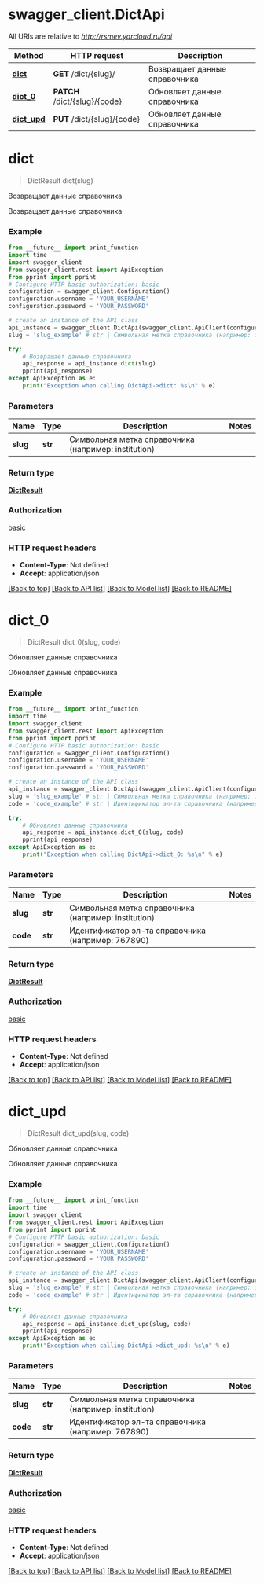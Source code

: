 # swagger_client.DictApi

All URIs are relative to *http://rsmev.yarcloud.ru/api*

Method | HTTP request | Description
------------- | ------------- | -------------
[**dict**](DictApi.md#dict) | **GET** /dict/{slug}/ | Возвращает данные справочника
[**dict_0**](DictApi.md#dict_0) | **PATCH** /dict/{slug}/{code} | Обновляет данные справочника
[**dict_upd**](DictApi.md#dict_upd) | **PUT** /dict/{slug}/{code} | Обновляет данные справочника

# **dict**
> DictResult dict(slug)

Возвращает данные справочника

Возвращает данные справочника

### Example
```python
from __future__ import print_function
import time
import swagger_client
from swagger_client.rest import ApiException
from pprint import pprint
# Configure HTTP basic authorization: basic
configuration = swagger_client.Configuration()
configuration.username = 'YOUR_USERNAME'
configuration.password = 'YOUR_PASSWORD'

# create an instance of the API class
api_instance = swagger_client.DictApi(swagger_client.ApiClient(configuration))
slug = 'slug_example' # str | Символьная метка справочника (например: institution)

try:
    # Возвращает данные справочника
    api_response = api_instance.dict(slug)
    pprint(api_response)
except ApiException as e:
    print("Exception when calling DictApi->dict: %s\n" % e)
```

### Parameters

Name | Type | Description  | Notes
------------- | ------------- | ------------- | -------------
 **slug** | **str**| Символьная метка справочника (например: institution) | 

### Return type

[**DictResult**](DictResult.md)

### Authorization

[basic](../README.md#basic)

### HTTP request headers

 - **Content-Type**: Not defined
 - **Accept**: application/json

[[Back to top]](#) [[Back to API list]](../README.md#documentation-for-api-endpoints) [[Back to Model list]](../README.md#documentation-for-models) [[Back to README]](../README.md)

# **dict_0**
> DictResult dict_0(slug, code)

Обновляет данные справочника

Обновляет данные справочника

### Example
```python
from __future__ import print_function
import time
import swagger_client
from swagger_client.rest import ApiException
from pprint import pprint
# Configure HTTP basic authorization: basic
configuration = swagger_client.Configuration()
configuration.username = 'YOUR_USERNAME'
configuration.password = 'YOUR_PASSWORD'

# create an instance of the API class
api_instance = swagger_client.DictApi(swagger_client.ApiClient(configuration))
slug = 'slug_example' # str | Символьная метка справочника (например: institution)
code = 'code_example' # str | Идентификатор эл-та справочника (например: 767890)

try:
    # Обновляет данные справочника
    api_response = api_instance.dict_0(slug, code)
    pprint(api_response)
except ApiException as e:
    print("Exception when calling DictApi->dict_0: %s\n" % e)
```

### Parameters

Name | Type | Description  | Notes
------------- | ------------- | ------------- | -------------
 **slug** | **str**| Символьная метка справочника (например: institution) | 
 **code** | **str**| Идентификатор эл-та справочника (например: 767890) | 

### Return type

[**DictResult**](DictResult.md)

### Authorization

[basic](../README.md#basic)

### HTTP request headers

 - **Content-Type**: Not defined
 - **Accept**: application/json

[[Back to top]](#) [[Back to API list]](../README.md#documentation-for-api-endpoints) [[Back to Model list]](../README.md#documentation-for-models) [[Back to README]](../README.md)

# **dict_upd**
> DictResult dict_upd(slug, code)

Обновляет данные справочника

Обновляет данные справочника

### Example
```python
from __future__ import print_function
import time
import swagger_client
from swagger_client.rest import ApiException
from pprint import pprint
# Configure HTTP basic authorization: basic
configuration = swagger_client.Configuration()
configuration.username = 'YOUR_USERNAME'
configuration.password = 'YOUR_PASSWORD'

# create an instance of the API class
api_instance = swagger_client.DictApi(swagger_client.ApiClient(configuration))
slug = 'slug_example' # str | Символьная метка справочника (например: institution)
code = 'code_example' # str | Идентификатор эл-та справочника (например: 767890)

try:
    # Обновляет данные справочника
    api_response = api_instance.dict_upd(slug, code)
    pprint(api_response)
except ApiException as e:
    print("Exception when calling DictApi->dict_upd: %s\n" % e)
```

### Parameters

Name | Type | Description  | Notes
------------- | ------------- | ------------- | -------------
 **slug** | **str**| Символьная метка справочника (например: institution) | 
 **code** | **str**| Идентификатор эл-та справочника (например: 767890) | 

### Return type

[**DictResult**](DictResult.md)

### Authorization

[basic](../README.md#basic)

### HTTP request headers

 - **Content-Type**: Not defined
 - **Accept**: application/json

[[Back to top]](#) [[Back to API list]](../README.md#documentation-for-api-endpoints) [[Back to Model list]](../README.md#documentation-for-models) [[Back to README]](../README.md)

